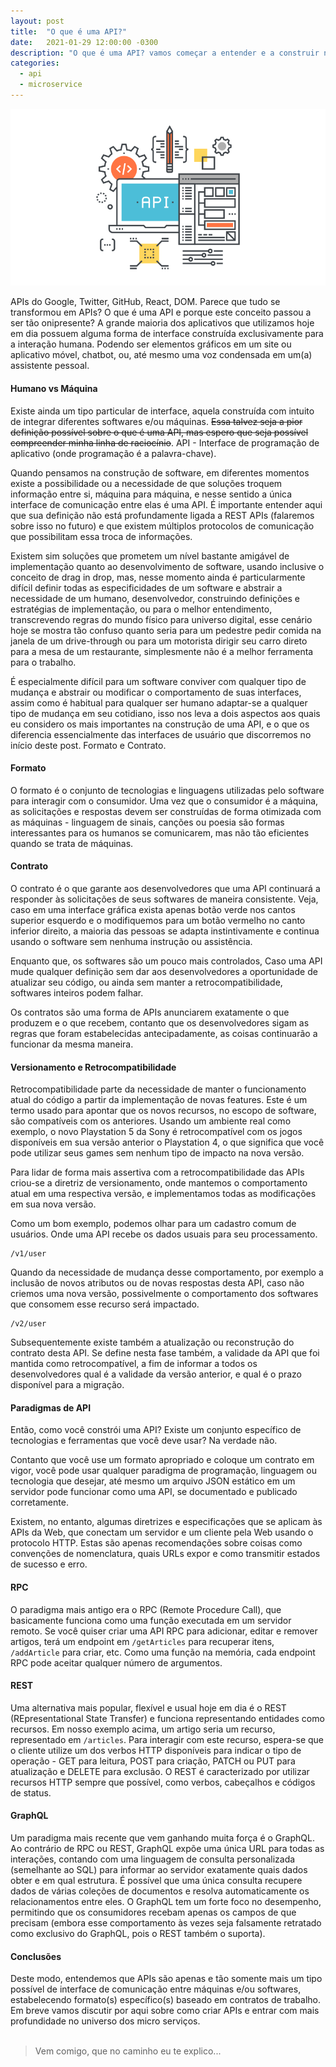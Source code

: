 ```yaml
---
layout: post
title:  "O que é uma API?"
date:   2021-01-29 12:00:00 -0300
description: "O que é uma API? vamos começar a entender e a construir nossa histório no mundo de construção de software"
categories: 
  - api
  - microservice
---
```


![Img 01](https://raw.githubusercontent.com/daniloval/daniloval.github.io/main/_posts/2021-01-29-apis/image-01.png)

APIs do Google, Twitter, GitHub, React, DOM. Parece que tudo se transformou em APIs? O que é uma API e porque este conceito passou a ser tão onipresente?
A grande maioria dos aplicativos que utilizamos hoje em dia possuem alguma forma de interface construída exclusivamente para a interação humana. Podendo ser elementos gráficos em um site ou aplicativo móvel, chatbot, ou, até mesmo uma voz condensada em um(a) assistente pessoal.

#### Humano vs Máquina

Existe ainda um tipo particular de interface, aquela construída com intuito de integrar diferentes softwares e/ou máquinas. <s>Essa talvez seja a pior definição possível sobre o que é uma API, mas espero que seja possível compreender minha linha de raciocínio</s>. API - Interface de programação de aplicativo (onde programação é a palavra-chave).

Quando pensamos na construção de software, em diferentes momentos existe a possibilidade ou a necessidade de que soluções troquem informação entre si, máquina para máquina, e nesse sentido a única interface de comunicação entre elas é uma API. É importante entender aqui que sua definição não está profundamente ligada a REST APIs (falaremos sobre isso no futuro) e que existem múltiplos protocolos de comunicação que possibilitam essa troca de informações.

Existem sim soluções que prometem um nível bastante amigável de implementação quanto ao desenvolvimento de software, usando inclusive o conceito de drag in drop, mas, nesse momento ainda é particularmente difícil definir todas as especificidades de um software e abstrair a necessidade de um humano, desenvolvedor, construindo definições e estratégias de implementação, ou para o melhor entendimento, transcrevendo regras do mundo físico para universo digital, esse cenário hoje se mostra tão confuso quanto seria para um pedestre pedir comida na janela de um drive-through ou para um motorista dirigir seu carro direto para a mesa de um restaurante, simplesmente não é a melhor ferramenta para o trabalho.

É especialmente difícil para um software conviver com qualquer tipo de mudança e abstrair ou modificar o comportamento de suas interfaces, assim como é habitual para qualquer ser humano adaptar-se a qualquer tipo de mudança em seu cotidiano, isso nos leva a dois aspectos aos quais eu considero os mais importantes na construção de uma API, e o que os diferencia essencialmente das interfaces de usuário que discorremos no início deste post. Formato e Contrato.

#### Formato

O formato é o conjunto de tecnologias e linguagens utilizadas pelo software para interagir com o consumidor. Uma vez que o consumidor é a máquina, as solicitações e respostas devem ser construídas de forma otimizada com as máquinas - linguagem de sinais, canções ou poesia são formas interessantes para os humanos se comunicarem, mas não tão eficientes quando se trata de máquinas.

#### Contrato

O contrato é o que garante aos desenvolvedores que uma API continuará a responder às solicitações de seus softwares de maneira consistente. Veja, caso em uma interface gráfica exista apenas botão verde nos cantos superior esquerdo e o modifiquemos para um botão vermelho no canto inferior direito, a maioria das pessoas se adapta instintivamente e continua usando o software sem nenhuma instrução ou assistência.

Enquanto que, os softwares são um pouco mais controlados, Caso uma API mude qualquer definição sem dar aos desenvolvedores a oportunidade de atualizar seu código, ou ainda sem manter a retrocompatibilidade, softwares inteiros podem falhar.

Os contratos são uma forma de APIs anunciarem exatamente o que produzem e o que recebem, contanto que os desenvolvedores sigam as regras que foram estabelecidas antecipadamente, as coisas continuarão a funcionar da mesma maneira.

#### Versionamento e Retrocompatibilidade

Retrocompatibilidade parte da necessidade de manter o funcionamento atual do código a partir da implementação de novas features. Este é um termo usado para apontar que os novos recursos, no escopo de software, são compatíveis com os anteriores. Usando um ambiente real como exemplo, o novo Playstation 5 da Sony é retrocompatível com os jogos disponíveis em sua versão anterior o Playstation 4, o que significa que você pode utilizar seus games sem nenhum tipo de impacto na nova versão.

Para lidar de forma mais assertiva com a retrocompatibilidade das APIs criou-se a diretriz de versionamento, onde mantemos o comportamento atual em uma respectiva versão, e implementamos todas as modificações em sua nova versão.

Como um bom exemplo, podemos olhar para um cadastro comum de usuários. Onde uma API recebe os dados usuais para seu processamento.

```
/v1/user
```

Quando da necessidade de mudança desse comportamento, por exemplo a inclusão de novos atributos ou de novas respostas desta API, caso não criemos uma nova versão, possivelmente o comportamento dos softwares que consomem esse recurso será impactado.

```
/v2/user
```

Subsequentemente existe também a atualização ou reconstrução do contrato desta API. Se define nesta fase também, a validade da API que foi mantida como retrocompatível, a fim de informar a todos os desenvolvedores qual é a validade da versão anterior, e qual é o prazo disponível para a migração.

#### Paradigmas de API

Então, como você constrói uma API? Existe um conjunto específico de tecnologias e ferramentas que você deve usar? Na verdade não.

Contanto que você use um formato apropriado e coloque um contrato em vigor, você pode usar qualquer paradigma de programação, linguagem ou tecnologia que desejar, até mesmo um arquivo JSON estático em um servidor pode funcionar como uma API, se documentado e publicado corretamente.

Existem, no entanto, algumas diretrizes e especificações que se aplicam às APIs da Web, que conectam um servidor e um cliente pela Web usando o protocolo HTTP. Estas são apenas recomendações sobre coisas como convenções de nomenclatura, quais URLs expor e como transmitir estados de sucesso e erro.

#### RPC

O paradigma mais antigo era o RPC (Remote Procedure Call), que basicamente funciona como uma função executada em um servidor remoto. Se você quiser criar uma API RPC para adicionar, editar e remover artigos, terá um endpoint em ```/getArticles``` para recuperar itens, ```/addArticle``` para criar, etc. Como uma função na memória, cada endpoint RPC pode aceitar qualquer número de argumentos.

#### REST

Uma alternativa mais popular, flexível e usual hoje em dia é o REST (REpresentational State Transfer) e funciona representando entidades como recursos. Em nosso exemplo acima, um artigo seria um recurso, representado em ```/articles```. Para interagir com este recurso, espera-se que o cliente utilize um dos verbos HTTP disponíveis para indicar o tipo de operação - GET para leitura, POST para criação, PATCH ou PUT para atualização e DELETE para exclusão. O REST é caracterizado por utilizar recursos HTTP sempre que possível, como verbos, cabeçalhos e códigos de status.

#### GraphQL

Um paradigma mais recente que vem ganhando muita força é o GraphQL. Ao contrário de RPC ou REST, GraphQL expõe uma única URL para todas as interações, contando com uma linguagem de consulta personalizada (semelhante ao SQL) para informar ao servidor exatamente quais dados obter e em qual estrutura. É possível que uma única consulta recupere dados de várias coleções de documentos e resolva automaticamente os relacionamentos entre eles. O GraphQL tem um forte foco no desempenho, permitindo que os consumidores recebam apenas os campos de que precisam (embora esse comportamento às vezes seja falsamente retratado como exclusivo do GraphQL, pois o REST também o suporta).

#### Conclusões

Deste modo, entendemos que APIs são apenas e tão somente mais um tipo possível de interface de comunicação entre máquinas e/ou softwares, estabelecendo formato(s) específico(s) baseado em contratos de trabalho.
Em breve vamos discutir por aqui sobre como criar APIs e entrar com mais profundidade no universo dos micro serviços.
<br><br>
<blockquote>Vem comigo, que no caminho eu te explico...</blockquote>
